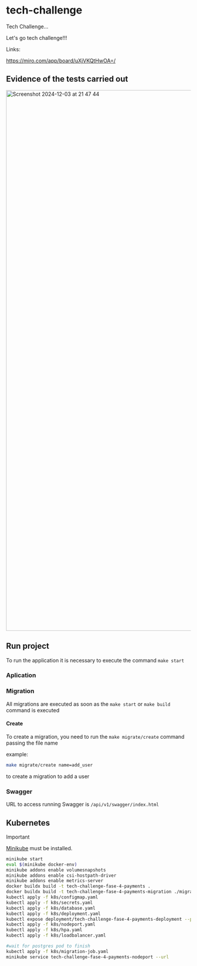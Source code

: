# tech-challenge

Tech Challenge...

Let's go tech challenge!!!

Links:

<https://miro.com/app/board/uXjVKQtHwOA=/>

## Evidence of the tests carried out

<img width="1473" alt="Screenshot 2024-12-03 at 21 47 44" src="https://github.com/user-attachments/assets/b1a6b88a-53f3-488b-963d-1f030421b177">


## Run project

To run the application it is necessary to execute the command `make start`

### Aplication

### Migration

All migrations are executed as soon as the `make start` or `make build` command is executed

#### Create

To create a migration, you need to run the `make migrate/create` command passing the file name

example:

```bash
make migrate/create name=add_user
```

to create a migration to add a user

### Swagger

URL to access running Swagger is `/api/v1/swagger/index.html`

## Kubernetes

> [!IMPORTANT]  
> [Minikube](https://minikube.sigs.k8s.io/docs?target=_blank) must be installed.

```bash
minikube start
eval $(minikube docker-env)
minikube addons enable volumesnapshots
minikube addons enable csi-hostpath-driver
minikube addons enable metrics-server
docker buildx build -t tech-challenge-fase-4-payments .
docker buildx build -t tech-challenge-fase-4-payments-migration ./migrations/
kubectl apply -f k8s/configmap.yaml
kubectl apply -f k8s/secrets.yaml
kubectl apply -f k8s/database.yaml
kubectl apply -f k8s/deployment.yaml
kubectl expose deployment/tech-challenge-fase-4-payments-deployment --port=80 --target-port=8080
kubectl apply -f k8s/nodeport.yaml
kubectl apply -f k8s/hpa.yaml
kubectl apply -f k8s/loadbalancer.yaml

#wait for postgres pod to finish
kubectl apply -f k8s/migration-job.yaml
minikube service tech-challenge-fase-4-payments-nodeport --url
```

